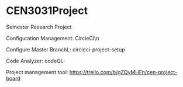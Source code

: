 # CEN3031Project
Semester Research Project

Configuration Management: CircleCI\n

Configure Master BranchL: circleci-project-setup

Code Analyzer: codeQL

Project management tool: https://trello.com/b/gZQyMHFn/cen-project-board
